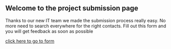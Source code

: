 ## Welcome to the project submission page

 Thanks to our new IT team we made the submission process really easy. No more need to search everywhere for the right contacts.
	 Fill out this form and you will get feedback as soon as possible
  
[click here to go to form](https://forms.office.com/Pages/ResponsePage.aspx?id=XhSlML11EkK7Ao_5wOpK6eMksOPRRBhLv6NgZMKkCZpUNzNONDUyWE1RS0JFNU1GSFczR01RUUozMy4u)
 
